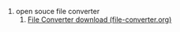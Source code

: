 1. open souce file converter
	1. [File Converter download (file-converter.org)](https://file-converter.org/download.html)
